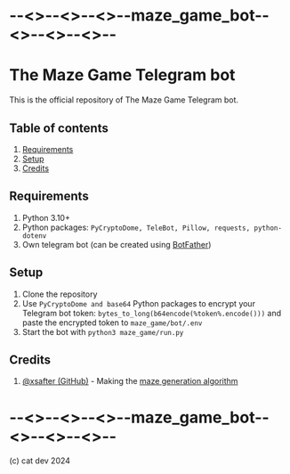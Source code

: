 # --<>--<>--<>--maze_game_bot--<>--<>--<>--
# The Maze Game Telegram bot
This is the official repository of The Maze Game Telegram bot.
## Table of contents

1. [Requirements](#requirements)
2. [Setup](#setup)
3. [Credits](#credits)

## Requirements

1. Python 3.10+
2. Python packages: `PyCryptoDome, TeleBot, Pillow, requests, python-dotenv`
3. Own telegram bot (can be created using [BotFather](https://t.me/BotFather))

## Setup

1. Clone the repository
2. Use `PyCryptoDome and base64` Python packages to encrypt your Telegram bot token: `bytes_to_long(b64encode(%token%.encode()))` and paste the encrypted token to `maze_game/bot/.env`
3. Start the bot with `python3 maze_game/run.py`

## Credits

1. [@xsafter (GitHub)](https://github.com/xsafter) - Making the [maze generation algorithm](https://github.com/xsafter/map-generator)

# --<>--<>--<>--maze_game_bot--<>--<>--<>--
(c) cat dev 2024